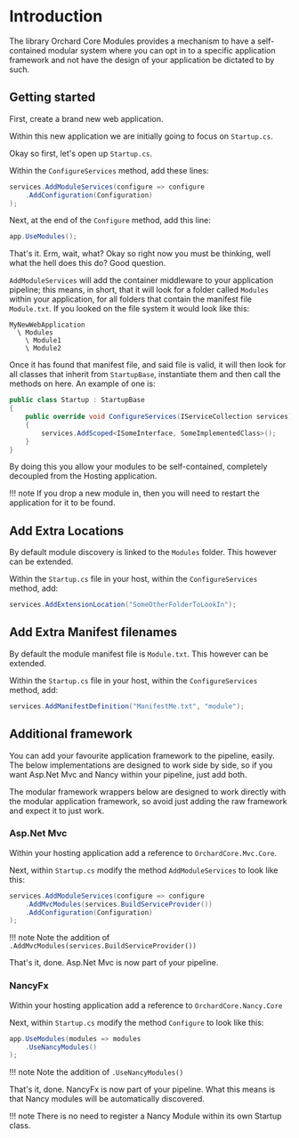 # Introduction

The library Orchard Core Modules provides a mechanism to have a self-contained modular system where you can opt in to a specific application framework and not have the design of your application be dictated to by such.

## Getting started

First, create a brand new web application.

Within this new application we are initially going to focus on `Startup.cs`.

Okay so first, let's open up `Startup.cs`.

Within the `ConfigureServices` method, add these lines:

```csharp
services.AddModuleServices(configure => configure
    .AddConfiguration(Configuration)
);
```

Next, at the end of the `Configure` method, add this line:

```csharp
app.UseModules();
```

That's it. Erm, wait, what? Okay so right now you must be thinking, well what the hell does this do? Good question.

`AddModuleServices` will add the container middleware to your application pipeline; this means, in short, that it will look for a folder called `Modules` within your application, for all folders that contain the manifest file `Module.txt`. If you looked on the file system it would look like this:

```
MyNewWebApplication
  \ Modules
    \ Module1
    \ Module2
```

Once it has found that manifest file, and said file is valid, it will then look for all classes that inherit from `StartupBase`, instantiate them and then call the methods on here. An example of one is:

```csharp
public class Startup : StartupBase
{
    public override void ConfigureServices(IServiceCollection services)
    {
        services.AddScoped<ISomeInterface, SomeImplementedClass>();
    }
}
```

By doing this you allow your modules to be self-contained, completely decoupled from the Hosting application.

!!! note
    If you drop a new module in, then you will need to restart the application for it to be found.

## Add Extra Locations
By default module discovery is linked to the `Modules` folder. This however can be extended.

Within the `Startup.cs` file in your host, within the `ConfigureServices` method, add:

```csharp
services.AddExtensionLocation("SomeOtherFolderToLookIn");
```

## Add Extra Manifest filenames
By default the module manifest file is `Module.txt`. This however can be extended.

Within the `Startup.cs` file in your host, within the `ConfigureServices` method, add:

```csharp
services.AddManifestDefinition("ManifestMe.txt", "module");
```

## Additional framework
You can add your favourite application framework to the pipeline, easily. The below implementations are designed to work side by side, so if you want Asp.Net Mvc and Nancy within your pipeline, just add both.

The modular framework wrappers below are designed to work directly with the modular application framework, so avoid just adding the raw framework and expect it to just work.

### Asp.Net Mvc
Within your hosting application add a reference to `OrchardCore.Mvc.Core`.

Next, within `Startup.cs` modify the method `AddModuleServices` to look like this:

```csharp
services.AddModuleServices(configure => configure
    .AddMvcModules(services.BuildServiceProvider())
    .AddConfiguration(Configuration)
);
```

!!! note 
    Note the addition of `.AddMvcModules(services.BuildServiceProvider())`

That's it, done. Asp.Net Mvc is now part of your pipeline.

### NancyFx
Within your hosting application add a reference to `OrchardCore.Nancy.Core`

Next, within `Startup.cs` modify the method `Configure` to look like this:

```csharp
app.UseModules(modules => modules
    .UseNancyModules()
);
```

!!! note 
    Note the addition of `.UseNancyModules()`

That's it, done. NancyFx is now part of your pipeline. What this means is that Nancy modules will be automatically discovered.

!!! note 
    There is no need to register a Nancy Module within its own Startup class.

